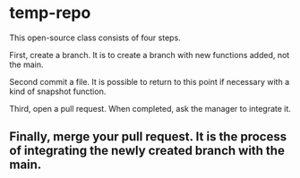 # temp-repo
This open-source class consists of four steps.

First, create a branch. It is to create a branch with new functions added, not the main.

Second commit a file. It is possible to return to this point if necessary with a kind of snapshot function.

Third, open a pull request. When completed, ask the manager to integrate it.

Finally, merge your pull request. It is the process of integrating the newly created branch with the main.
-------------------------------------------
